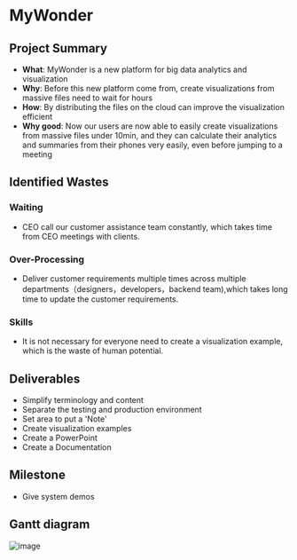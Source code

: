 # MyWonder


## Project Summary
- **What**: MyWonder is a new platform for big data analytics and visualization
- **Why**: Before this new platform come from, create visualizations from massive files need to wait for hours
- **How**: By distributing the files on the cloud can improve the visualization efficient
- **Why good**: Now our users are now able to easily create visualizations from massive files under 10min, and they can calculate their analytics and summaries from their phones very easily, even before jumping to a meeting


## Identified Wastes

### Waiting
- CEO call our customer assistance team constantly, which takes time from CEO meetings with clients.
### Over-Processing
- Deliver customer requirements multiple times across multiple departments（designers，developers，backend team),which takes long time to update the customer requirements.
### Skills 
- It is not necessary for everyone need to create a visualization example, which is the waste of human potential.


## Deliverables
- Simplify terminology and content
- Separate the testing and production environment
- Set area to put a 'Note'
- Create visualization examples
- Create a PowerPoint
- Create a Documentation

## Milestone
- Give system demos

## Gantt diagram
![image](https://jieqiong-pang.github.io/DSCI560-HW3/Gantt-Chart.png)
